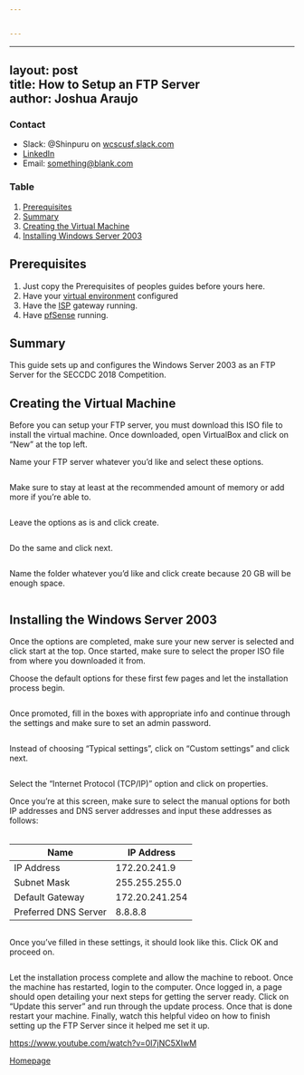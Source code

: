 ```yaml
---


---
```


<hr>
<h2 id="layout-posttitle-how-to-setup-an-ftp-serverauthor-joshua-araujo">layout: post<br>
title: How to Setup an FTP Server<br>
author: Joshua Araujo</h2>
<h3 id="contact">Contact</h3>
<ul>
<li>Slack: @Shinpuru on <a href="http://wcscusf.slack.com">wcscusf.slack.com</a></li>
<li><a href="look-at-me">LinkedIn</a></li>
<li>Email: <a href="mailto:something@blank.com">something@blank.com</a></li>
</ul>
<h3 id="table">Table</h3>
<ol>
<li><a href="#id-link-to-section">Prerequisites</a></li>
<li><a href="#id0">Summary</a></li>
<li><a href="#id1">Creating the Virtual Machine</a></li>
<li><a href="#id2">Installing Windows Server 2003</a></li>
</ol>
<h2 id="prerequisites-a-idid-link-to-sectiona">Prerequisites <a id="id-link-to-section"></a></h2>
<ol>
<li>Just copy the Prerequisites of peoples guides before yours here.</li>
<li>Have your <a href="https://silexone.github.io/guides/nestor/ISPsetup.html">virtual environment</a> configured</li>
<li>Have the <a href="https://silexone.github.io/guides/nestor/ISPsetup.html">ISP</a> gateway running.</li>
<li>Have <a href="link-to-guide">pfSense</a> running.</li>
</ol>
<h2 id="summary-a-idid0a">Summary <a id="id0"></a></h2>
<p>This guide sets up and configures the Windows Server 2003 as an FTP Server for the SECCDC 2018 Competition.</p>
<h2 id="creating-the-virtual-machine-a-idid1a">Creating the Virtual Machine <a id="id1"></a></h2>
<p>Before you can setup your FTP server, you must download this ISO file to install the virtual machine.  Once downloaded, open VirtualBox and click on “New” at the top left.</p>
<p>Name your FTP server whatever you’d like and select these options.</p>
<p><img src="/pics/cap%202.PNG" alt=""></p>
<p>Make sure to stay at least at the recommended amount of memory or add more if you’re able to.</p>
<p><img src="/pics/cap%203.PNG" alt=""></p>
<p>Leave the options as is and click create.</p>
<p><img src="/pics/cap%204.PNG" alt=""></p>
<p>Do the same and click next.</p>
<p><img src="/pics/cap%205.PNG" alt=""></p>
<p>Name the folder whatever you’d like and click create because 20 GB will be enough space.</p>
<p><img src="/pics/cap%207.PNG" alt=""></p>
<h2 id="installing-the-windows-server-2003-a-idid2a">Installing the Windows Server 2003 <a id="id2"></a></h2>
<p>Once the options are completed, make sure your new server is selected and click start at the top.  Once started, make sure to select the proper ISO file from where you downloaded it from.</p>
<p>Choose the default options for these first few pages and let the installation process begin.</p>
<p><img src="/pics/cap%208.PNG" alt=""></p>
<p>Once promoted, fill in the boxes with appropriate info and continue through the settings and make sure to set an admin password.</p>
<p><img src="/pics/cap%209.PNG" alt=""></p>
<p>Instead of choosing “Typical settings”, click on “Custom settings” and click next.</p>
<p><img src="/pics/cap%2010.PNG" alt=""></p>
<p>Select the “Internet Protocol (TCP/IP)” option and click on properties.</p>
<p>Once you’re at this screen, make sure to select the manual options for both IP addresses and DNS server addresses and input these addresses as follows:<br>
<br></p>

<table>
<thead>
<tr>
<th>Name</th>
<th>IP Address</th>
</tr>
</thead>
<tbody>
<tr>
<td>IP Address</td>
<td>172.20.241.9</td>
</tr>
<tr>
<td>Subnet Mask</td>
<td>255.255.255.0</td>
</tr>
<tr>
<td>Default Gateway</td>
<td>172.20.241.254</td>
</tr>
<tr>
<td>Preferred DNS Server</td>
<td>8.8.8.8</td>
</tr>
</tbody>
</table><p><img src="/pics/cap%2011.PNG" alt=""></p>
<p>Once you’ve filled in these settings, it should look like this.  Click OK and proceed on.</p>
<p><img src="/pics/cap%2012.PNG" alt=""></p>
<p>Let the installation process complete and allow the machine to reboot.  Once the machine has restarted, login to the computer.  Once logged in, a page should open detailing your next steps for getting the server ready.  Click on “Update this server” and run through the update process.  Once that is done restart your machine.  Finally, watch this helpful video on how to finish setting up the FTP Server since it helped me set it up.</p>
<p><a href="https://www.youtube.com/watch?v=0I7jNC5XIwM">https://www.youtube.com/watch?v=0I7jNC5XIwM</a></p>
<p><a href="../../">Homepage</a></p>

